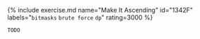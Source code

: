 {% include exercise.md name="Make It Ascending" id="1342F" labels="`bitmasks` `brute force` `dp`" rating=3000 %}

```
TODO
```
